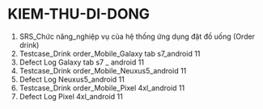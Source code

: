 # KIEM-THU-DI-DONG
1. SRS_Chức năng_nghiệp vụ của hệ thống ứng dụng đặt đồ uống (Order drink)
2. Testcase_Drink order_Mobile_Galaxy tab s7_android 11
3. Defect Log Galaxy tab s7 _ android 11
4. Testcase_Drink order_Mobile_Neuxus5_android 11
5. Defect Log Neuxus5_android 11
6. Testcase_Drink order_Mobile_Pixel 4xl_android 11
7.  Defect Log Pixel 4xl_android 11
